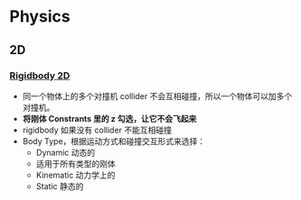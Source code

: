 # Physics

## 2D

### [Rigidbody 2D](https://docs.unity3d.com/Manual/class-Rigidbody2D.html)

- 同一个物体上的多个对撞机 collider 不会互相碰撞，所以一个物体可以加多个对撞机。
- **将刚体 Constrants 里的 z 勾选，让它不会飞起来**
- rigidbody 如果没有 collider 不能互相碰撞
- Body Type，根据运动方式和碰撞交互形式来选择：
  -  Dynamic 动态的
    - 适用于所有类型的刚体
  - Kinematic 动力学上的
  - Static 静态的



